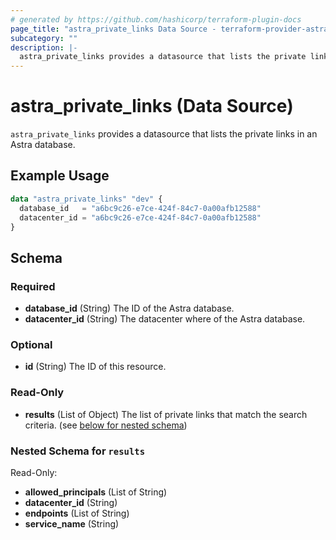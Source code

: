```yaml
---
# generated by https://github.com/hashicorp/terraform-plugin-docs
page_title: "astra_private_links Data Source - terraform-provider-astra"
subcategory: ""
description: |-
  astra_private_links provides a datasource that lists the private links in an Astra database.
---
```


# astra_private_links (Data Source)

`astra_private_links` provides a datasource that lists the private links in an Astra database.

## Example Usage

```terraform
data "astra_private_links" "dev" {
  database_id   = "a6bc9c26-e7ce-424f-84c7-0a00afb12588"
  datacenter_id = "a6bc9c26-e7ce-424f-84c7-0a00afb12588"
}
```

<!-- schema generated by tfplugindocs -->
## Schema

### Required

- **database_id** (String) The ID of the Astra database.
- **datacenter_id** (String) The datacenter where of the Astra database.

### Optional

- **id** (String) The ID of this resource.

### Read-Only

- **results** (List of Object) The list of private links that match the search criteria. (see [below for nested schema](#nestedatt--results))

<a id="nestedatt--results"></a>
### Nested Schema for `results`

Read-Only:

- **allowed_principals** (List of String)
- **datacenter_id** (String)
- **endpoints** (List of String)
- **service_name** (String)


